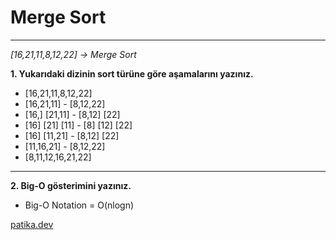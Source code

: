 # Merge Sort

---
_[16,21,11,8,12,22] -> Merge Sort_

**1. Yukarıdaki dizinin sort türüne göre aşamalarını yazınız.**
- [16,21,11,8,12,22]
- [16,21,11] - [8,12,22]
- [16,] [21,11] - [8,12] [22]
- [16] [21] [11] - [8] [12] [22]
- [16] [11,21] - [8,12] [22]
- [11,16,21] - [8,12,22]
- [8,11,12,16,21,22]

---

**2. Big-O gösterimini yazınız.**
- Big-O Notation = O(nlogn)

[patika.dev](https://app.patika.dev/paths)	